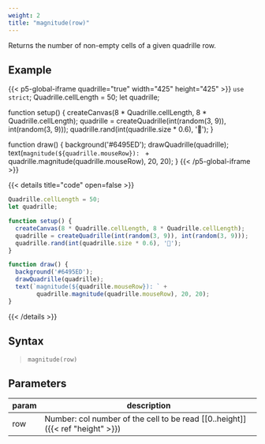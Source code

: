 ```yaml
---
weight: 2
title: "magnitude(row)"
---
```


Returns the number of non-empty cells of a given quadrille row.

## Example

{{< p5-global-iframe quadrille="true" width="425" height="425" >}}
`use strict`;
Quadrille.cellLength = 50;
let quadrille;

function setup() {
  createCanvas(8 * Quadrille.cellLength, 8 * Quadrille.cellLength);
  quadrille = createQuadrille(int(random(3, 9)), int(random(3, 9)));
  quadrille.rand(int(quadrille.size * 0.6), '🐍');
}

function draw() {
  background('#6495ED');
  drawQuadrille(quadrille);
  text(`magnitude(${quadrille.mouseRow}): ` + 
        quadrille.magnitude(quadrille.mouseRow), 20, 20);
}
{{< /p5-global-iframe >}}

{{< details title="code" open=false >}}
```js
Quadrille.cellLength = 50;
let quadrille;

function setup() {
  createCanvas(8 * Quadrille.cellLength, 8 * Quadrille.cellLength);
  quadrille = createQuadrille(int(random(3, 9)), int(random(3, 9)));
  quadrille.rand(int(quadrille.size * 0.6), '🐍');
}

function draw() {
  background('#6495ED');
  drawQuadrille(quadrille);
  text(`magnitude(${quadrille.mouseRow}): ` + 
        quadrille.magnitude(quadrille.mouseRow), 20, 20);
}
```
{{< /details >}}

## Syntax

> `magnitude(row)`
 
## Parameters

| param    | description                                                                     |
|----------|---------------------------------------------------------------------------------|
| row      | Number: col number of the cell to be read [\[0..height\]]({{< ref "height" >}}) |